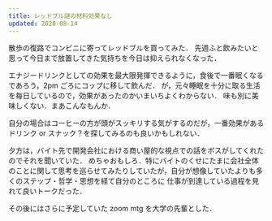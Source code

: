 ```yaml
---
title: レッドブル謎の材料効果なし
updated: 2020-08-14
---
```


散歩の復路でコンビニに寄ってレッドブルを買ってみた．
先週ふと飲みたいと思って今日まで放置してきた気持ちを今日は抑えられなくなった．

エナジードリンクとしての効果を最大限発揮できるように，食後で一番眠くなるであろう，2pm ごろにコップに移して飲んだ．
が，元々睡眠を十分に取る生活を毎日しているので，効果があったのかいまいちよくわからない．
味も別に美味しくない．まあこんなもんか．

自分の場合はコーヒーの方が頭がスッキリする気がするのだが，一番効果があるドリンク or スナック？を探してみるのも良いかもしれない．

夕方は，バイト先で開発会社における商い屋的な視点での話をボスがしてくれたのでそれを聞いていた．
めちゃおもしろ．特にバイトのくせにたまに会社全体のことに関して思考を巡らせてみたりしていたが，自分が想像していたよりも多くのステップ・哲学・思想を経て自分のところに
仕事が到達している過程を見れて良いトークだった．

その後にはさらに予定していた zoom mtg を大学の先輩とした．
